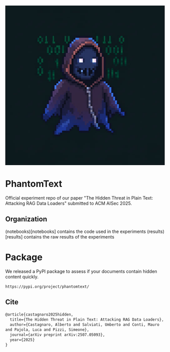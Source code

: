 ![image info](./phantomText.jpg)

# PhantomText

Official experiment repo of our paper
"The Hidden Threat in Plain Text: Attacking RAG Data Loaders" submitted to
ACM AISec 2025.

## Organization

(notebooks)[notebooks] contains the code used in the experiments
(results)[results] contains the raw results of the experiments

# Package

We released a PyPI package to assess if your documents contain hidden content quickly.

    https://pypi.org/project/phantomtext/


## Cite

    @article{castagnaro2025hidden,
      title={The Hidden Threat in Plain Text: Attacking RAG Data Loaders},
      author={Castagnaro, Alberto and Salviati, Umberto and Conti, Mauro and Pajola, Luca and Pizzi, Simeone},
      journal={arXiv preprint arXiv:2507.05093},
      year={2025}
    }

